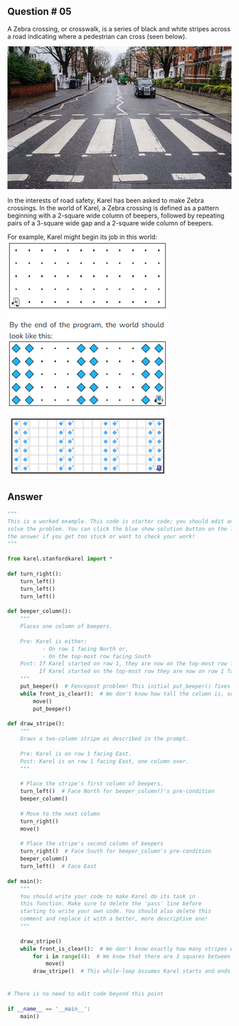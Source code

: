 ## Question # 05
A Zebra crossing, or crosswalk, is a series of black and white stripes across a road indicating where a pedestrian can cross (seen below).

![alt text](Images/image09.png)

In the interests of road safety, Karel has been asked to make Zebra crossings. In the world of Karel, a Zebra crossing is defined as a pattern beginning with a 2-square wide column of beepers, followed by repeating pairs of a 3-square wide gap and a 2-square wide column of beepers. 

For example, Karel might begin its job in this world:
![alt text](Images/image10.png)

## Answer
```python
"""
This is a worked example. This code is starter code; you should edit and run it to 
solve the problem. You can click the blue show solution button on the left to see 
the answer if you get too stuck or want to check your work!
"""

from karel.stanfordkarel import *

def turn_right():
    turn_left()
    turn_left()
    turn_left()

def beeper_column():
    """
    Places one column of beepers.
    
    Pre: Karel is either:
           - On row 1 facing North or,
           - On the top-most row facing South
    Post: If Karel started on row 1, they are now on the top-most row facing North.
          If Karel started on the top-most row they are now on row 1 facing South.
    """
    put_beeper()  # Fencepost problem! This initial put_beeper() fixes it.
    while front_is_clear():  # We don't know how tall the column is, so use a while-loop to travel it
        move()
        put_beeper()

def draw_stripe():
    """
    Draws a two-column stripe as described in the prompt.
    
    Pre: Karel is on row 1 facing East.
    Post: Karel is on row 1 facing East, one column over.
    """

    # Place the stripe's first column of beepers.
    turn_left()  # Face North for beeper_column()'s pre-condition
    beeper_column()

    # Move to the next column
    turn_right()
    move()

    # Place the stripe's second column of beepers
    turn_right()  # Face South for beeper_column's pre-condition
    beeper_column()
    turn_left()  # Face East

def main():
    """
    You should write your code to make Karel do its task in
    this function. Make sure to delete the 'pass' line before
    starting to write your own code. You should also delete this
    comment and replace it with a better, more descriptive one!
    """
    
    draw_stripe()
    while front_is_clear():  # We don't know exactly how many stripes we will need, so use a while-loop.
        for i in range(4):  # We know that there are 3 squares between each stripe, so use a for-loop to go to the next stripe's starting location.
            move()
        draw_stripe()  # This while-loop assumes Karel starts and ends drawing a stripe facing East on row 1!


# There is no need to edit code beyond this point

if __name__ == '__main__':
    main()
```

